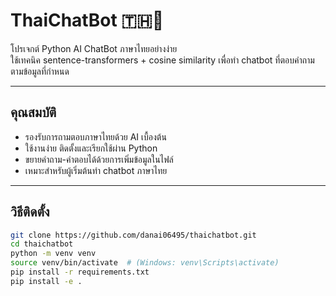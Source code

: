 # ThaiChatBot 🇹🇭🤖

โปรเจกต์ Python AI ChatBot ภาษาไทยอย่างง่าย  
ใช้เทคนิค sentence-transformers + cosine similarity เพื่อทำ chatbot ที่ตอบคำถามตามข้อมูลที่กำหนด

---

## คุณสมบัติ

- รองรับการถามตอบภาษาไทยด้วย AI เบื้องต้น
- ใช้งานง่าย ติดตั้งและเรียกใช้ผ่าน Python
- ขยายคำถาม-คำตอบได้ด้วยการเพิ่มข้อมูลในไฟล์
- เหมาะสำหรับผู้เริ่มต้นทำ chatbot ภาษาไทย

---

## วิธีติดตั้ง

```bash
git clone https://github.com/danai06495/thaichatbot.git
cd thaichatbot
python -m venv venv
source venv/bin/activate  # (Windows: venv\Scripts\activate)
pip install -r requirements.txt
pip install -e .
